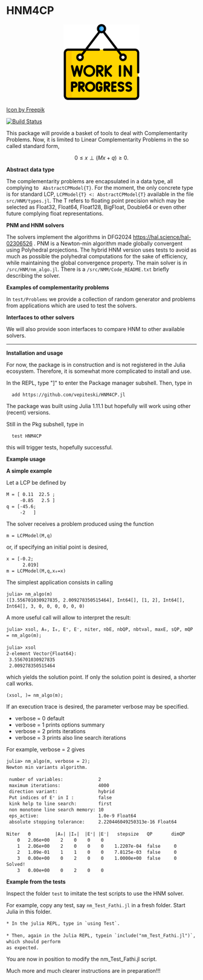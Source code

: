 # HNM4CP

<p align="center">
<img src="./work-progress_5578703.png" width=200 height=200>
</p>

<a href="https://www.freepik.com/icons/work-in-progress">Icon by Freepik</a>

[![Build Status](https://github.com/vepiteski/HNM4CP.jl/actions/workflows/CI.yml/badge.svg?branch=main)](https://github.com/vepiteski/HNM4CP.jl/actions/workflows/CI.yml?query=branch%3Amain)

This package will provide a basket of tools to deal with Complementarity Problems. Now, it is limited to Linear Complementarity Problems in the so called standard form,

$$0\le x \perp (Mx+q) \ge 0.$$



**Abstract data type**


The complementarity problems are encapsulated in a data type, all complying to ``` AbstractCPModel{T}```. For the moment, the only concrete type is for standard LCP, ```LCPModel{T} <: AbstractCPModel{T}``` available in the file ```src/HNM/types.jl```. The T refers to floating point precision which may be selected as Float32, Float64, Float128, BigFloat, Double64 or even other future complying float representations.

**PNM and HNM solvers**

The solvers implement the algorithms in DFG2024 https://hal.science/hal-02306526 . PNM is a Newton-min algorithm made globally convergent using Polyhedral projections. The hybrid HNM version uses tests to avoid as much as possible the polyhedral computations for the sake of efficiency, while maintaining the global convergence property. The main solver is in ```/src/HNM/nm_algo.jl```. There is a ```/src/NMM/Code_README.txt``` briefly describing the solver.

**Examples of complementarity problems**

In ```test/Problems``` we provide a collection of random generator and problems from applications which are used to test the solvers.

**Interfaces to other solvers**

We will also provide soon interfaces to compare HNM to other available solvers.

------------------------------

**Installation and usage**

For now, the package is in construction and is not registered in the Julia ecosystem. Therefore, it is somewhat more complicated to install and use. 


In the REPL, type  "]"  to enter the Package manager subshell.
Then, type in

      add https://github.com/vepiteski/HNM4CP.jl

The package was built using Julia 1.11.1 but hopefully will work using other (recent) versions.

Still in the Pkg subshell, type in

      test HNM4CP

this will trigger tests, hopefully successful.

**Example usage**

**A simple example**

Let a LCP be defined by
```
M = [ 0.11  22.5 ;
     -0.85   2.5 ]
q = [-45.6;
     -2   ]
```
The solver receives a problem produced using the function 
```
m = LCPModel(M,q)
```
or, if specifying an initial point is desired,
```
x = [-0.2; 
      2.019]
m = LCPModel(M,q,x₀=x)
```

The simplest application consists in calling 
```
julia> nm_algo(m)
([3.556701030927835, 2.009278350515464], Int64[], [1, 2], Int64[], Int64[], 3, 0, 0, 0, 0, 0, 0)
```
A more useful call will allow to interpret the result:
```
julia> xsol, A₀, I₀, E⁺, E⁻, niter, nbE, nbQP, nbtval, maxE, sQP, mQP  = nm_algo(m);

julia> xsol
2-element Vector{Float64}:
 3.556701030927835
 2.009278350515464
```
which yields the solution point. If only the solution point is desired, a shorter call works.
```
(xsol, )= nm_algo(m);
```


If an execution trace is desired, the parameter verbose may be specified.
- verbose = 0    default
- verbose = 1    prints options summary
- verbose = 2    prints iterations
- verbose = 3    prints also line search iterations

For example, verbose = 2 gives

```
julia> nm_algo(m, verbose = 2);
Newton min variants algorithm.

 number of variables:             2
 maximum iterations:              4000
 direction variant:               hybrid
 Put indices of E⁺ in I :         false
 kink help to line search:        first
 non monotone line search memory: 10
 eps_active:                      1.0e-9 Float64
 absolute stopping tolerance:     2.220446049250313e-16 Float64

Niter   Θ         |A₀| |I₀|  |E⁺| |E⁻|   stepsize   QP       dimQP
    0   2.06e+00    2    0    0    0  
    1   2.06e+00    2    0    0    0    1.2207e-04  false     0
    2   1.09e-01    1    1    0    0    7.8125e-03  false     0
    3   0.00e+00    0    2    0    0    1.0000e+00  false     0
Solved! 
    3   0.00e+00    0    2    0    0   
```





**Example from the tests**

Inspect the folder ```test``` to imitate the test scripts to use the HNM solver.

For example, copy any test, say `nm_Test_Fathi.jl` in a fresh folder. Start Julia in this folder.

    * In the julia REPL, type in `using Test`.

    * Then, again in the Julia REPL, typein `include("nm_Test_Fathi.jl")`, which should perform 
    as expected.

You are now in position to modify the nm_Test_Fathi.jl script.


Much more and much clearer instructions are in preparation!!!


